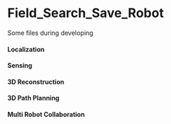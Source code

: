 # Field_Search_Save_Robot
Some files during developing

#### Localization 

#### Sensing 

#### 3D Reconstruction 

#### 3D Path Planning 

#### Multi Robot Collaboration

